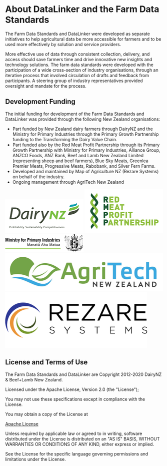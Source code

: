 <h1>About DataLinker and the Farm Data Standards</h1>
<p>The Farm Data Standards and DataLinker were developed as separate initiatives to help agricultural data be more accessible for 
farmers and to be used more effectively by solution and service providers.</p>
<p>More effective use of data through consistent collection, delivery, and access should save farmers time and drive innovative new 
insights and technology solutions. The farm data standards were developed with the participation of a wide cross-section of industry organisations, through an iterative process that involved circulation of drafts and feedback from participants. A steering group of industry representatives provided oversight and mandate for the process.</p>

<h2>Development Funding</h2>
<p>The initial funding for development of the Farm Data Standards and DataLinker was provided through the following New Zealand 
organisations:</p>
<ul>
<li>Part funded by New Zealand dairy farmers through DairyNZ and the Ministry for Primary Industries through the Primary Growth Partnership funding to the Transforming the Dairy Value Chain. </li>
<li>Part funded also by the Red Meat Profit Partnership through its Primary Growth Partnership with Ministry for Primary Industries, Alliance Group, ANZCO Foods, ANZ Bank, Beef and Lamb New Zealand Limited (representing sheep and beef farmers), Blue Sky Meats, Greenlea Premier Meats,
Progressive Meats, Rabobank, and Silver Fern Farms.</li>
<li>Developed and maintained by Map of Agriculture NZ (Rezare Systems) on behalf of the industry.</li>
<li>Ongoing management through AgriTech New Zealand</li>
</ul>

<div class="org-logo">
<img src="images/DairyNZ-Limited-logo.png" alt="DairyNZ">
<img src="images/RMPP-logo.png" alt="RMPP">
<img src="images/MPI-logo.png" alt="MPI">
<img src="images/AgriTech-NZ-Logo.png" alt="AgriTech NZ" >
<img src="images/rezare.png" alt="Rezare">
</div>


<h2>License and Terms of Use</h2>
<p>The Farm Data Standards and DataLinker are Copyright 2012-2020 DairyNZ & Beef+Lamb New Zealand.</p>
<p>Licensed under the Apache License, Version 2.0 (the "License"); </p>
<p>You may not use these specifications except in compliance with the License.</p>
<p>You may obtain a copy of the License at</p>
<a href="http://www.apache.org/licenses/LICENSE-2.0" class="btn">Apache License</a>
<p>Unless required by applicable law or agreed to in writing, software distributed under the License is distributed on an "AS IS" BASIS, 
WITHOUT WARRANTIES OR CONDITIONS OF ANY KIND, either express or implied.</p>
<p>See the License for the specific language governing permissions and limitations under the License.</p>
